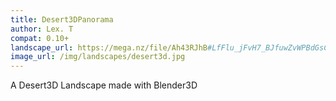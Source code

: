 ```yaml
---
title: Desert3DPanorama
author: Lex. T
compat: 0.10+
landscape_url: https://mega.nz/file/Ah43RJhB#LfFlu_jFvH7_BJfuwZvWPBdGsC6tLWF9kV8JUdu2xZI
image_url: /img/landscapes/desert3d.jpg
---
```

A Desert3D Landscape made with Blender3D